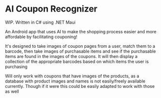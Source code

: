 # AI Coupon Recognizer
WIP. Written in C# using .NET Maui

An Android app that uses AI to make the shopping process easier and more affordable by facilitating couponing!

It's designed to take images of coupon pages from a user, match them to a barcode, then take images of purchasable items and see if the purchasable items are found in the images of the coupons. It will then display a collection of the appropriate barcodes based on which items the user is purchasing

Will only work with coupons that have images of the products, as a database with product images and names is not easily/freely available currently. Though if it were this could be easily adapted to work with those as well